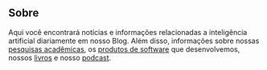 ## Sobre

Aqui você encontrará notícias e informações relacionadas a inteligência artificial diariamente em nosso Blog. Além disso, informações sobre nossas [pesquisas acadêmicas](page/pesquisas/), os [produtos de software](page/produtos/) que desenvolvemos, nossos [livros](page/livros/) e nosso [podcast](page/podcast/).

